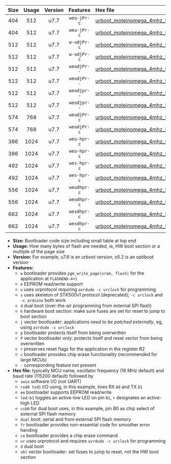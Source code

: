 |Size|Usage|Version|Features|Hex file|
|:-:|:-:|:-:|:-:|:--|
|404|512|u7.7|`weu-jPr-c`|[urboot_moteinomega_4mhz_57600bps_swio_rxd0_txd1_ee_led+d7_fr_ce_ur_vbl.hex](https://raw.githubusercontent.com/stefanrueger/urboot.hex/main/boards/moteinomega/fcpu_4mhz/57600_bps/urboot_moteinomega_4mhz_57600bps_swio_rxd0_txd1_ee_led+d7_fr_ce_ur_vbl.hex)|
|404|512|u7.7|`weu-jPr-c`|[urboot_moteinomega_4mhz_57600bps_swio_rxd2_txd3_ee_led+d7_fr_ce_ur_vbl.hex](https://raw.githubusercontent.com/stefanrueger/urboot.hex/main/boards/moteinomega/fcpu_4mhz/57600_bps/urboot_moteinomega_4mhz_57600bps_swio_rxd2_txd3_ee_led+d7_fr_ce_ur_vbl.hex)|
|512|512|u7.7|`w-udjPr-c`|[urboot_moteinomega_4mhz_57600bps_swio_rxd0_txd1_led+d7_csc7_dual_fr_ce_ur_vbl.hex](https://raw.githubusercontent.com/stefanrueger/urboot.hex/main/boards/moteinomega/fcpu_4mhz/57600_bps/urboot_moteinomega_4mhz_57600bps_swio_rxd0_txd1_led+d7_csc7_dual_fr_ce_ur_vbl.hex)|
|512|512|u7.7|`w-udjPr-c`|[urboot_moteinomega_4mhz_57600bps_swio_rxd2_txd3_led+d7_csc7_dual_fr_ce_ur_vbl.hex](https://raw.githubusercontent.com/stefanrueger/urboot.hex/main/boards/moteinomega/fcpu_4mhz/57600_bps/urboot_moteinomega_4mhz_57600bps_swio_rxd2_txd3_led+d7_csc7_dual_fr_ce_ur_vbl.hex)|
|512|512|u7.7|`weudjPr--`|[urboot_moteinomega_4mhz_57600bps_swio_rxd0_txd1_ee_led+d7_csc7_dual_ur_vbl.hex](https://raw.githubusercontent.com/stefanrueger/urboot.hex/main/boards/moteinomega/fcpu_4mhz/57600_bps/urboot_moteinomega_4mhz_57600bps_swio_rxd0_txd1_ee_led+d7_csc7_dual_ur_vbl.hex)|
|512|512|u7.7|`weudjPr--`|[urboot_moteinomega_4mhz_57600bps_swio_rxd2_txd3_ee_led+d7_csc7_dual_ur_vbl.hex](https://raw.githubusercontent.com/stefanrueger/urboot.hex/main/boards/moteinomega/fcpu_4mhz/57600_bps/urboot_moteinomega_4mhz_57600bps_swio_rxd2_txd3_ee_led+d7_csc7_dual_ur_vbl.hex)|
|512|512|u7.7|`weudjpr--`|[urboot_moteinomega_4mhz_57600bps_swio_rxd0_txd1_ee_led+d7_csc7_dual_fr_ur_vbl.hex](https://raw.githubusercontent.com/stefanrueger/urboot.hex/main/boards/moteinomega/fcpu_4mhz/57600_bps/urboot_moteinomega_4mhz_57600bps_swio_rxd0_txd1_ee_led+d7_csc7_dual_fr_ur_vbl.hex)|
|512|512|u7.7|`weudjpr--`|[urboot_moteinomega_4mhz_57600bps_swio_rxd2_txd3_ee_led+d7_csc7_dual_fr_ur_vbl.hex](https://raw.githubusercontent.com/stefanrueger/urboot.hex/main/boards/moteinomega/fcpu_4mhz/57600_bps/urboot_moteinomega_4mhz_57600bps_swio_rxd2_txd3_ee_led+d7_csc7_dual_fr_ur_vbl.hex)|
|574|768|u7.7|`weudjPr-c`|[urboot_moteinomega_4mhz_57600bps_swio_rxd0_txd1_ee_led+d7_csc7_dual_fr_ce_ur_vbl.hex](https://raw.githubusercontent.com/stefanrueger/urboot.hex/main/boards/moteinomega/fcpu_4mhz/57600_bps/urboot_moteinomega_4mhz_57600bps_swio_rxd0_txd1_ee_led+d7_csc7_dual_fr_ce_ur_vbl.hex)|
|574|768|u7.7|`weudjPr-c`|[urboot_moteinomega_4mhz_57600bps_swio_rxd2_txd3_ee_led+d7_csc7_dual_fr_ce_ur_vbl.hex](https://raw.githubusercontent.com/stefanrueger/urboot.hex/main/boards/moteinomega/fcpu_4mhz/57600_bps/urboot_moteinomega_4mhz_57600bps_swio_rxd2_txd3_ee_led+d7_csc7_dual_fr_ce_ur_vbl.hex)|
|386|1024|u7.7|`weu-hpr-c`|[urboot_moteinomega_4mhz_57600bps_swio_rxd0_txd1_ee_led+d7_fr_ce_ur.hex](https://raw.githubusercontent.com/stefanrueger/urboot.hex/main/boards/moteinomega/fcpu_4mhz/57600_bps/urboot_moteinomega_4mhz_57600bps_swio_rxd0_txd1_ee_led+d7_fr_ce_ur.hex)|
|386|1024|u7.7|`weu-hpr-c`|[urboot_moteinomega_4mhz_57600bps_swio_rxd2_txd3_ee_led+d7_fr_ce_ur.hex](https://raw.githubusercontent.com/stefanrueger/urboot.hex/main/boards/moteinomega/fcpu_4mhz/57600_bps/urboot_moteinomega_4mhz_57600bps_swio_rxd2_txd3_ee_led+d7_fr_ce_ur.hex)|
|492|1024|u7.7|`wes-hpr-c`|[urboot_moteinomega_4mhz_57600bps_swio_rxd0_txd1_ee_led+d7_fr_ce.hex](https://raw.githubusercontent.com/stefanrueger/urboot.hex/main/boards/moteinomega/fcpu_4mhz/57600_bps/urboot_moteinomega_4mhz_57600bps_swio_rxd0_txd1_ee_led+d7_fr_ce.hex)|
|492|1024|u7.7|`wes-hpr-c`|[urboot_moteinomega_4mhz_57600bps_swio_rxd2_txd3_ee_led+d7_fr_ce.hex](https://raw.githubusercontent.com/stefanrueger/urboot.hex/main/boards/moteinomega/fcpu_4mhz/57600_bps/urboot_moteinomega_4mhz_57600bps_swio_rxd2_txd3_ee_led+d7_fr_ce.hex)|
|556|1024|u7.7|`weudhpr-c`|[urboot_moteinomega_4mhz_57600bps_swio_rxd0_txd1_ee_led+d7_csc7_dual_fr_ce_ur.hex](https://raw.githubusercontent.com/stefanrueger/urboot.hex/main/boards/moteinomega/fcpu_4mhz/57600_bps/urboot_moteinomega_4mhz_57600bps_swio_rxd0_txd1_ee_led+d7_csc7_dual_fr_ce_ur.hex)|
|556|1024|u7.7|`weudhpr-c`|[urboot_moteinomega_4mhz_57600bps_swio_rxd2_txd3_ee_led+d7_csc7_dual_fr_ce_ur.hex](https://raw.githubusercontent.com/stefanrueger/urboot.hex/main/boards/moteinomega/fcpu_4mhz/57600_bps/urboot_moteinomega_4mhz_57600bps_swio_rxd2_txd3_ee_led+d7_csc7_dual_fr_ce_ur.hex)|
|662|1024|u7.7|`wesdhpr-c`|[urboot_moteinomega_4mhz_57600bps_swio_rxd0_txd1_ee_led+d7_csc7_dual_fr_ce.hex](https://raw.githubusercontent.com/stefanrueger/urboot.hex/main/boards/moteinomega/fcpu_4mhz/57600_bps/urboot_moteinomega_4mhz_57600bps_swio_rxd0_txd1_ee_led+d7_csc7_dual_fr_ce.hex)|
|662|1024|u7.7|`wesdhpr-c`|[urboot_moteinomega_4mhz_57600bps_swio_rxd2_txd3_ee_led+d7_csc7_dual_fr_ce.hex](https://raw.githubusercontent.com/stefanrueger/urboot.hex/main/boards/moteinomega/fcpu_4mhz/57600_bps/urboot_moteinomega_4mhz_57600bps_swio_rxd2_txd3_ee_led+d7_csc7_dual_fr_ce.hex)|

- **Size:** Bootloader code size including small table at top end
- **Usage:** How many bytes of flash are needed, ie, HW boot section or a multiple of the page size
- **Version:** For example, u7.6 is an urboot version, o5.2 is an optiboot version
- **Features:**
  + `w` bootloader provides `pgm_write_page(sram, flash)` for the application at `FLASHEND-4+1`
  + `e` EEPROM read/write support
  + `u` uses urprotocol requiring `avrdude -c urclock` for programming
  + `s` uses skeleton of STK500v1 protocol (deprecated); `-c urclock` and `-c arduino` both work
  + `d` dual boot (over-the-air programming from external SPI flash)
  + `h` hardware boot section: make sure fuses are set for reset to jump to boot section
  + `j` vector bootloader: applications *need to be patched externally*, eg, using `avrdude -c urclock`
  + `p` bootloader protects itself from being overwritten
  + `P` vector bootloader only: protects itself and reset vector from being overwritten
  + `r` preserves reset flags for the application in the register R2
  + `c` bootloader provides chip erase functionality (recommended for large MCUs)
  + `-` corresponding feature not present
- **Hex file:** typically MCU name, oscillator frequency (16 MHz default) and baud rate (115200 default) followed by
  + `swio` software I/O (not UART)
  + `rxd0 txd1` I/O using, in this example, lines RX `D0` and TX `D1`
  + `ee` bootloader supports EEPROM read/write
  + `led-b1` toggles an active-low LED on pin `B1`, `+` designates an active-high LED
  + `csb0` for dual boot uses, in this example, pin B0 as chip select of external SPI flash memory
  + `dual` boot: serial and from external SPI flash memory
  + `fr` bootloader provides non-essential code for smoother error handing
  + `ce` bootloader provides a chip erase command
  + `ur` uses urprotocol and requires `avrdude -c urclock` for programming
  + `d` dual boot
  + `vbl` vector bootloader: set fuses to jump to reset, not the HW boot section
